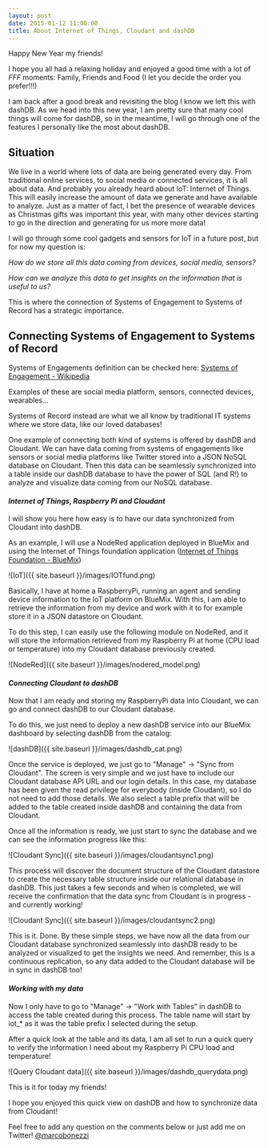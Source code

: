 ```yaml
---
layout: post
date: 2015-01-12 11:00:00
title: About Internet of Things, Cloudant and dashDB
---
```


Happy New Year my friends!

I hope you all had a relaxing holiday and enjoyed a good time with a lot of *FFF* moments: Family, Friends and Food (I let you decide the order you prefer!!!)

I am back after a good break and revisiting the blog I know we left this with dashDB. 
As we head into this new year, I am pretty sure that many cool things will come for dashDB, so in the meantime, I will go through one of the features I personally like the most about dashDB.

## **Situation**

We live in a world where lots of data are being generated every day. From traditional online services, to social media or connected services, it is all about data. And probably you already heard about IoT: Internet of Things. This will easily increase the amount of data we generate and have available to analyze. Just as a matter of fact, I bet the presence of wearable devices as Christmas gifts was important this year, with many other devices starting to go in the direction and generating for us more more data!

I will go through some cool gadgets and sensors for IoT in a future post, but for now my question is: 

*How do we store all this data coming from devices, social media, sensors?* 

*How can we analyze this data to get insights on the information that is useful to us?*

This is where the connection of Systems of Engagement to Systems of Record has a strategic importance.

## **Connecting Systems of Engagement to Systems of Record**

Systems of Engagements definition can be checked here: 
[Systems of Engagement - Wikipedia](http://en.wikipedia.org/wiki/Systems_of_Engagement)

Examples of these are social media platform, sensors, connected devices, wearables...

Systems of Record instead are what we all know by traditional IT systems where we store data, like our loved databases!

One example of connecting both kind of systems is offered by dashDB and Cloudant. We can have data coming from systems of engagements like sensors or social media platforms like Twitter stored into a JSON NoSQL database on Cloudant. Then this data can be seamlessly synchronized into a table inside our dashDB database to have the power of SQL (and R!) to analyze and visualize data coming from our NoSQL database.


#### *Internet of Things, Raspberry Pi and Cloudant*

I will show you here how easy is to have our data synchronized from Cloudant into dashDB.

As an example, I will use a NodeRed application deployed in BlueMix and using the Internet of Things foundation application ([Internet of Things Foundation - BlueMix](https://internetofthings.ibmcloud.com/))

![IoT]({{ site.baseurl }}/images/IOTfund.png)

Basically, I have at home a RaspberryPi, running an agent and sending device information to the IoT platform on BlueMix. With this, I am able to retrieve the information from my device and work with it to for example store it in a JSON datastore on Cloudant.

To do this step, I can easily use the following module on NodeRed, and it will store the information retrieved from my Raspberry Pi at home (CPU load or temperature) into my Cloudant database previously created.

![NodeRed]({{ site.baseurl }}/images/nodered_model.png)

#### *Connecting Cloudant to dashDB*

Now that I am ready and storing my RaspberryPi data into Cloudant, we can go and connect dashDB to our Cloudant database. 

To do this, we just need to deploy a new dashDB service into our BlueMix dashboard by selecting dashDB from the catalog:

![dashDB]({{ site.baseurl }}/images/dashdb_cat.png)

Once the service is deployed, we just go to "Manage" -> "Sync from Cloudant".
The screen is very simple and we just have to include our Cloudant database API URL and our login details. In this case, my database has been given the read privilege for everybody (inside Cloudant), so I do not need to add those details. 
We also select a table prefix that will be added to the table created inside dashDB and containing the data from Cloudant.

Once all the information is ready, we just start to sync the database and we can see the information progress like this: 

![Cloudant Sync]({{ site.baseurl }}/images/cloudantsync1.png)

This process will discover the document structure of the Cloudant datastore to create the necessary table structure inside our relational database in dashDB.
This just takes a few seconds and when is completed, we will receive the confirmation that the data sync from Cloudant is in progress - and currently working!

![Cloudant Sync]({{ site.baseurl }}/images/cloudantsync2.png)

This is it. Done. By these simple steps, we have now all the data from our Cloudant database synchronized seamlessly into dashDB ready to be analyzed or visualized to get the insights we need. And remember, this is a continuous replication, so any data added to the Cloudant database will be in sync in dashDB too!

#### *Working with my data*

Now I only have to go to "Manage" -> "Work with Tables" in dashDB to access the table created during this process. The table name will start by iot_* as it was the table prefix I selected during the setup.

After a quick look at the table and its data, I am all set to run a quick query to verify the information I need about my Raspberry Pi CPU load and temperature!

![Query Cloudant data]({{ site.baseurl }}/images/dashdb_querydata.png)


This is it for today my friends!

I hope you enjoyed this quick view on dashDB and how to synchronize data from Cloudant! 

Feel free to add any question on the comments below or just add me on Twitter! [@marcobonezzi](www.twitter.com/marcobonezzi)